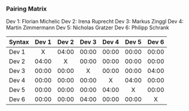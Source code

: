 ### Pairing Matrix
Dev 1: Florian Michelic
Dev 2: Irena Ruprecht
Dev 3: Markus Zinggl
Dev 4: Martin Zimmermann
Dev 5: Nicholas Gratzer
Dev 6: Philipp Schrank
    

| Syntax      | Dev 1       | Dev 2   	  | Dev 3   	| Dev 4       | Dev 5       | Dev 6   	
| :---        |    :----:   |    :----:   |    :----:   |    :----:   |    :----:   |    :----:   |
| Dev 1       | X           | 04:00       | 00:00       | 00:00       | 00:00       | 00:00       |
| Dev 2       | 04:00       | X           | 00:00       | 00:00       | 00:00       | 00:00       |
| Dev 3       | 00:00       | 00:00       | X           | 00:00       | 00:00       | 04:00       |
| Dev 4       | 00:00       | 00:00       | 00:00       | X           | 04:00       | 00:00       |
| Dev 5       | 00:00       | 00:00       | 00:00       | 04:00       | X           | 00:00       | 
| Dev 6       | 00:00       | 00:00       | 04:00       | 00:00       | 00:00       | X           |